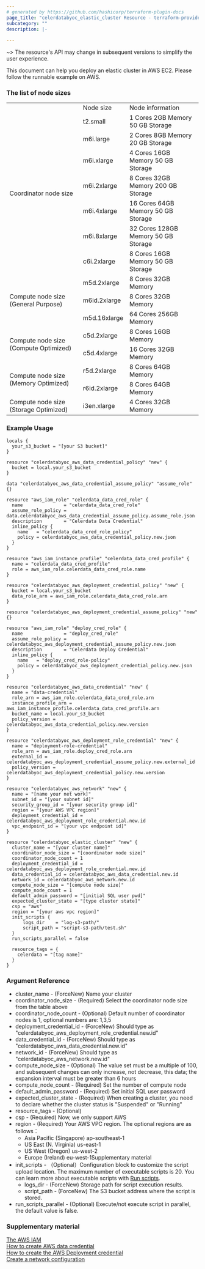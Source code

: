 ```yaml
---
# generated by https://github.com/hashicorp/terraform-plugin-docs
page_title: "celerdatabyoc_elastic_cluster Resource - terraform-provider-celerdatabyoc"
subcategory: ""
description: |-
  
---
```


~> The resource's API may change in subsequent versions to simplify the user experience.

This document can help you deploy an elastic cluster in AWS EC2. Please follow the runnable example on AWS.

### The list of node sizes

<table>
 <tbody>
  <tr>
   <td rowspan="2"></td>
   <td rowspan="2">Node size</td>
   <td rowspan="2">Node information</td>
  </tr>
  <tr height="17.55" style="height:17.55pt;">
  </tr>
  <tr>
   <td rowspan="7">Coordinator node size</td>
   <td>t2.small</td>
   <td>1 Cores 2GB Memory 50 GB Storage</td>
  </tr>
  <tr>
   <td>m6i.large</td>
   <td>2 Cores 8GB Memory 20 GB Storage</td>
  </tr>
  <tr>
   <td>m6i.xlarge</td>
   <td>4 Cores 16GB Memory 50 GB Storage</td>
  </tr>
  <tr>
   <td>m6i.2xlarge</td>
   <td>8 Cores 32GB Memory 200 GB Storage</td>
  </tr>
  <tr>
   <td>m6i.4xlarge</td>
   <td>16 Cores 64GB Memory 50 GB Storage</td>
  </tr>
  <tr>
   <td>m6i.8xlarge</td>
   <td>32 Cores 128GB Memory 50 GB Storage</td>
  </tr>
  <tr>
   <td>c6i.2xlarge</td>
   <td>8 Cores 16GB Memory 50 GB Storage</td>
  </tr>
  <tr>
   <td rowspan="3">Compute node size (General Purpose)</td>
   <td>m5d.2xlarge</td>
   <td>8 Cores 32GB Memory</td>
  </tr>
  <tr>
   <td>m6id.2xlarge</td>
   <td>8 Cores 32GB Memory</td>
  </tr>
  <tr>
   <td>m5d.16xlarge</td>
   <td>64 Cores 256GB Memory</td>
  </tr>
  <tr>
   <td rowspan="2">Compute node size (Compute Optimized)</td>
   <td>c5d.2xlarge</td>
   <td>8 Cores 16GB Memory</td>
  </tr>
  <tr>
   <td>c5d.4xlarge</td>
   <td>16 Cores 32GB Memory</td>
  </tr>
  <tr>
   <td rowspan="2">Compute node size (Memory Optimized)</td>
   <td>r5d.2xlarge</td>
   <td>8 Cores 64GB Memory</td>
  </tr>
  <tr>
   <td>r6id.2xlarge</td>
   <td>8 Cores 64GB Memory</td>
  </tr>
  <tr>
   <td>Compute node size (Storage Optimized)</td>
   <td>i3en.xlarge</td>
   <td>4 Cores 32GB Memory</td>
  </tr>
 </tbody>
</table>

### Example Usage

```example
locals {
  your_s3_bucket = "[your S3 bucket]" 
}

resource "celerdatabyoc_aws_data_credential_policy" "new" {
  bucket = local.your_s3_bucket
}

data "celerdatabyoc_aws_data_credential_assume_policy" "assume_role" {}

resource "aws_iam_role" "celerdata_data_cred_role" {
  name               = "celerdata_data_cred_role"
  assume_role_policy = data.celerdatabyoc_aws_data_credential_assume_policy.assume_role.json
  description        = "Celerdata Data Credential"
  inline_policy {
    name   = "celerdata_data_cred_role_policy"
    policy = celerdatabyoc_aws_data_credential_policy.new.json
  }
}

resource "aws_iam_instance_profile" "celerdata_data_cred_profile" {
  name = "celerdata_data_cred_profile"
  role = aws_iam_role.celerdata_data_cred_role.name
}

resource "celerdatabyoc_aws_deployment_credential_policy" "new" {
  bucket = local.your_s3_bucket
  data_role_arn = aws_iam_role.celerdata_data_cred_role.arn
}

resource "celerdatabyoc_aws_deployment_credential_assume_policy" "new" {}

resource "aws_iam_role" "deploy_cred_role" {
  name               = "deploy_cred_role"
  assume_role_policy = celerdatabyoc_aws_deployment_credential_assume_policy.new.json
  description        = "Celerdata Deploy Credential"
  inline_policy {
    name   = "deploy_cred_role-policy"
    policy = celerdatabyoc_aws_deployment_credential_policy.new.json
  }
}

resource "celerdatabyoc_aws_data_credential" "new" {
  name = "data-credential"
  role_arn = aws_iam_role.celerdata_data_cred_role.arn
  instance_profile_arn = aws_iam_instance_profile.celerdata_data_cred_profile.arn
  bucket_name = local.your_s3_bucket
  policy_version = celerdatabyoc_aws_data_credential_policy.new.version
}

resource "celerdatabyoc_aws_deployment_role_credential" "new" {
  name = "deployment-role-credential"
  role_arn = aws_iam_role.deploy_cred_role.arn
  external_id = celerdatabyoc_aws_deployment_credential_assume_policy.new.external_id
  policy_version = celerdatabyoc_aws_deployment_credential_policy.new.version
}

resource "celerdatabyoc_aws_network" "new" {
  name = "[name your net work]"
  subnet_id = "[your subnet id]"
  security_group_id = "[your security group id]"
  region = "[your AWS VPC region]"
  deployment_credential_id = celerdatabyoc_aws_deployment_role_credential.new.id
  vpc_endpoint_id = "[your vpc endpoint id]"
}

resource "celerdatabyoc_elastic_cluster" "new" {
  cluster_name = "[your cluster name]"
  coordinator_node_size = "[coordinator node size]"
  coordinator_node_count = 1
  deployment_credential_id = celerdatabyoc_aws_deployment_role_credential.new.id
  data_credential_id = celerdatabyoc_aws_data_credential.new.id
  network_id = celerdatabyoc_aws_network.new.id
  compute_node_size = "[compute node size]"
  compute_node_count = 1
  default_admin_password = "[initial SQL user pwd]"
  expected_cluster_state = "[type cluster state]"
  csp = "aws"
  region = "[your aws vpc region]"
  init_scripts {
      logs_dir    = "log-s3-path/"
      script_path = "script-s3-path/test.sh" 
  }
  run_scripts_parallel = false

  resource_tags = {
    celerdata = "[tag name]"
  }
}
```

### Argument Reference

- cluster_name - (ForceNew) Name your cluster
- coordinator_node_size - (Required) Select the coordinator node size from the table above
- coordinator_node_count - (Optional) Default number of coordinator nodes is 1, optional numbers are: 1,3,5
- deployment_credential_id - (ForceNew) Should type as "celerdatabyoc_aws_deployment_role_credential.new.id"
- data_credential_id - (ForceNew) Should type as "celerdatabyoc_aws_data_credential.new.id"
- network_id - (ForceNew) Should type as "celerdatabyoc_aws_network.new.id"
- compute_node_size - (Optional) The value set must be a multiple of 100, and subsequent changes can only increase, not decrease, this data; the expansion interval must be greater than 6 hours
- compute_node_count - (Required) Set the number of compute node
- default_admin_password - (Required) Set initial SQL user password
- expected_cluster_state - (Required) When creating a cluster, you need to declare whether the cluster status is "Suspended" or "Running"
- resource_tags - (Optional)
- csp - (Required) Now, we only support AWS
- region - (Required) Your AWS VPC region. The optional regions are as follows：
  - Asia Pacific (Singapore) ap-southeast-1
  - US East (N. Virginia) us-east-1
  - US West (Oregon) us-west-2
  - Europe (Ireland) eu-west-1Supplementary material
- init_scripts - （Optional）Configuration block to customize the script upload location. The maximum number of executable scripts is 20. You can learn more about executable scripts with [Run scripts](https://docs-sandbox.celerdata.com/en-us/main/run_scripts).
  - logs_dir - (ForceNew) Storage path for script execution results.
  - script_path - (ForceNew) The S3 bucket address where the script is stored.
- run_scripts_parallel - (Optional) Execute/not execute script in parallel, the default value is false.

### Supplementary material

[The AWS IAM](https://us-east-1.console.aws.amazon.com/iamv2/home?region=us-east-1#/policies)<br />
[How to create AWS data credential](https://docs-sandbox.celerdata.com/en-us/main/cloud_settings/manage_storage_configurations)<br />
[How to create the AWS Deployment credential](https://docs-sandbox.celerdata.com/en-us/main/cloud_settings/manage_credentials)<br />
[Create a network configuration](https://docs-sandbox.celerdata.com/en-us/main/cloud_settings/manage_network_configurations)
